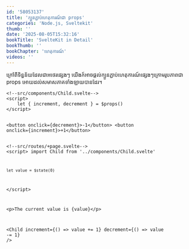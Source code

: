 ```yaml
---
id: '58053137'
title: 'ក្បួន​ភ្ជាប់​ហេតុការណ៍​ជា props'
categories: 'Node.js, Sveltekit'
thumb: ''
date: '2025-08-05T15:32:16'
bookTitle: 'SvelteKit in Detail'
bookThumb: ''
bookChapter: 'ហេតុការណ៍'
videos: ''
---
```

<p>ក្រៅ​ពី​ទិន្នន័យ​ដែល​ជា​អថេរ​ផ្សេង​ៗ យើង​ក៍​អាច​ផ្តល់​ក្បួន​ភ្ជាប់​ហេតុការណ៍​ផ្សេង​ៗ​ក្រោម​រូបភាព​ជា props អោយ​ដល់​សមាសភាគទាំងឡាយ​​​បាន​ដែរ​។</p><pre><code class="language-html">&lt;!--src/components/Child.svelte--&gt;
&lt;script&gt;
    let { increment, decrement } = $props()
&lt;/script&gt;

&lt;button onclick={decrement}&gt;-1&lt;/button&gt;
&lt;button onclick={increment}&gt;+1&lt;/button&gt;</code></pre><pre><code class="language-html">&lt;!--src/routes/+page.svelte--&gt;
&lt;script&gt;
    import Child from '../components/Child.svelte'

    let value = $state(0)
&lt;/script&gt;

&lt;p&gt;The current value is {value}&lt;/p&gt;

&lt;Child
    increment={() =&gt; value += 1}
    decrement={() =&gt; value -= 1}
/&gt;</code></pre><p>&nbsp;</p><p>&nbsp;</p><p>&nbsp;</p><p>&nbsp;</p><p>&nbsp;</p><p>&nbsp;</p><p>&nbsp;</p><p>&nbsp;</p><p>&nbsp;</p><p>&nbsp;</p><p>&nbsp;</p>